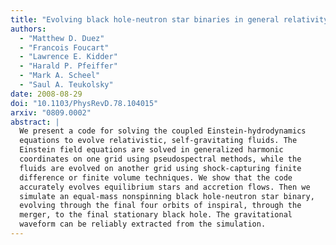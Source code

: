 ```yaml
---
title: "Evolving black hole-neutron star binaries in general relativity using pseudospectral and finite difference methods"
authors:
  - "Matthew D. Duez"
  - "Francois Foucart"
  - "Lawrence E. Kidder"
  - "Harald P. Pfeiffer"
  - "Mark A. Scheel"
  - "Saul A. Teukolsky"
date: 2008-08-29
doi: "10.1103/PhysRevD.78.104015"
arxiv: "0809.0002"
abstract: |
  We present a code for solving the coupled Einstein-hydrodynamics
  equations to evolve relativistic, self-gravitating fluids. The
  Einstein field equations are solved in generalized harmonic
  coordinates on one grid using pseudospectral methods, while the
  fluids are evolved on another grid using shock-capturing finite
  difference or finite volume techniques. We show that the code
  accurately evolves equilibrium stars and accretion flows. Then we
  simulate an equal-mass nonspinning black hole-neutron star binary,
  evolving through the final four orbits of inspiral, through the
  merger, to the final stationary black hole. The gravitational
  waveform can be reliably extracted from the simulation.
---
```

